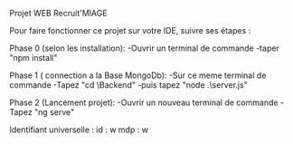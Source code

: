 Projet WEB Recruit'MIAGE

Pour faire fonctionner ce projet sur votre IDE, suivre ses étapes :

Phase 0 (selon les installation):
-Ouvrir un terminal de commande
-taper "npm install"

Phase 1 ( connection a la Base MongoDb):
-Sur ce meme terminal de commande
-Tapez "cd \Backend\"
-puis tapez "node .\server.js"

Phase 2 (Lancement projet):
-Ouvrir un nouveau terminal de commande
-Tapez "ng serve"


Identifiant universelle : 
id : w
mdp : w

